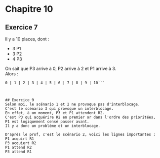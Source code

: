 # Chapitre 10



## Exercice 7
Il y a 10 places, dont :    
- 3 P1    
- 3 P2    
- 4 P3     

On sait que P3 arrive à 0, P2 arrive à 2 et P1 arrive à 3.    
Alors :       
```|P3 |P3 |P2 |P1 |P1 |P1 |P2 |P2 |P3 |P3 |    
0 | 1 | 2 | 3 | 4 | 5 | 6 | 7 | 8 | 9 | 10```    



## Exercice 9
Selon moi, le scénario 1 et 2 ne provoque pas d'interblocage.    
C'est le scénario 3 qui provoque un interblocage.    
En effet, à un moment, P3 et P1 attendent R2.    
C'est P3 qui acquérire R2 en premier or dans l'ordre des prioritées, P1 est logiquement censé passer avant.    
Il y a donc un problème et un interblocage.    

D'après le prof, c'est le scénario 2, voici les lignes importantes :    
P1 acquirt R1    
P3 acquiert R2    
P1 attend R2    
P3 attend R1    